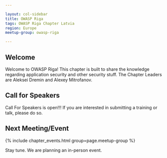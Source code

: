 ```yaml
---

layout: col-sidebar
title: OWASP Riga
tags: OWASP Riga Chapter Latvia
region: Europe
meetup-group: owasp-riga

---
```



## Welcome
Welcome to OWASP Riga! This chapter is built to share the knowledge regarding application security and other security stuff. The Chapter Leaders are Aleksei Dremin and Alexey Mitrofanov. 

## Call for Speakers
Call For Speakers is open!!!
If you are interested in submitting a training or talk, please do so.

Next Meeting/Event 
---------------------
{% include chapter_events.html group=page.meetup-group %}

Stay tune. We are planning an in-person event. 
